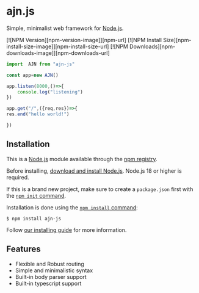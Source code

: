 # ajn.js


  Simple, minimalist web framework for [Node.js](http://nodejs.org).

  [![NPM Version][npm-version-image]][npm-url]
  [![NPM Install Size][npm-install-size-image]][npm-install-size-url]
  [![NPM Downloads][npm-downloads-image]][npm-downloads-url]

```js
import  AJN from "ajn-js" 

const app=new AJN()

app.listen(8000,()=>{
    console.log("listening")
})

app.get("/",({req,res})=>{
res.end("hello world!")

})
```

## Installation

This is a [Node.js](https://nodejs.org/en/) module available through the
[npm registry](https://www.npmjs.com/).

Before installing, [download and install Node.js](https://nodejs.org/en/download/).
Node.js 18 or higher is required.

If this is a brand new project, make sure to create a `package.json` first with
the [`npm init` command](https://docs.npmjs.com/creating-a-package-json-file).

Installation is done using the
[`npm install` command](https://docs.npmjs.com/getting-started/installing-npm-packages-locally):

```console
$ npm install ajn-js
```

Follow [our installing guide](http://expressjs.com/en/starter/installing.html)
for more information.

## Features

  * Flexible and Robust routing 
  * Simple and minimalistic syntax
  * Built-in body parser support
  * Built-in typescript support